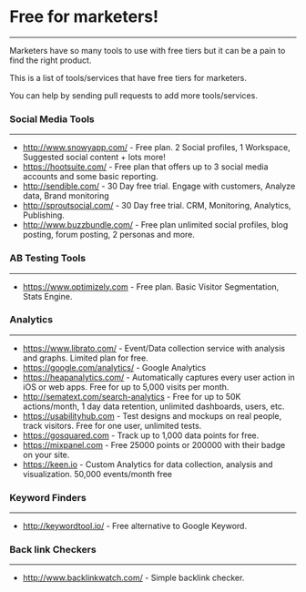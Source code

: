 # Free for marketers!
---
Marketers have so many tools to use with free tiers but it can be a pain to find the right product.

This is a list of tools/services that have free tiers for marketers.

You can help by sending pull requests to add more tools/services.

### Social Media Tools
---
* http://www.snowyapp.com/ - Free plan. 2 Social profiles, 1 Workspace, Suggested social content + lots more!
* https://hootsuite.com/ - Free plan that offers up to 3 social media accounts and some basic reporting.
* http://sendible.com/ - 30 Day free trial. Engage with customers, Analyze data, Brand monitoring
* http://sproutsocial.com/ - 30 Day free trial. CRM, Monitoring, Analytics, Publishing.
* http://www.buzzbundle.com/ - Free plan unlimited social profiles, blog posting, forum posting, 2 personas and more.

### AB Testing Tools
---
* https://www.optimizely.com - Free plan. Basic Visitor Segmentation, Stats Engine.

### Analytics
---
* https://www.librato.com/ - Event/Data collection service with analysis and graphs. Limited plan for free.
* https://google.com/analytics/ - Google Analytics
* https://heapanalytics.com/ - Automatically captures every user action in iOS or web apps. Free for up to 5,000 visits per month.
* http://sematext.com/search-analytics - Free for up to 50K actions/month, 1 day data retention, unlimited dashboards, users, etc.
* https://usabilityhub.com - Test designs and mockups on real people, track visitors. Free for one user, unlimited tests.
* https://gosquared.com - Track up to 1,000 data points for free.
* https://mixpanel.com - Free 25000 points or 200000 with their badge on your site.
* https://keen.io - Custom Analytics for data collection, analysis and visualization. 50,000 events/month free

### Keyword Finders
---
* http://keywordtool.io/ - Free alternative to Google Keyword.

### Back link Checkers
---
* http://www.backlinkwatch.com/ - Simple backlink checker.

